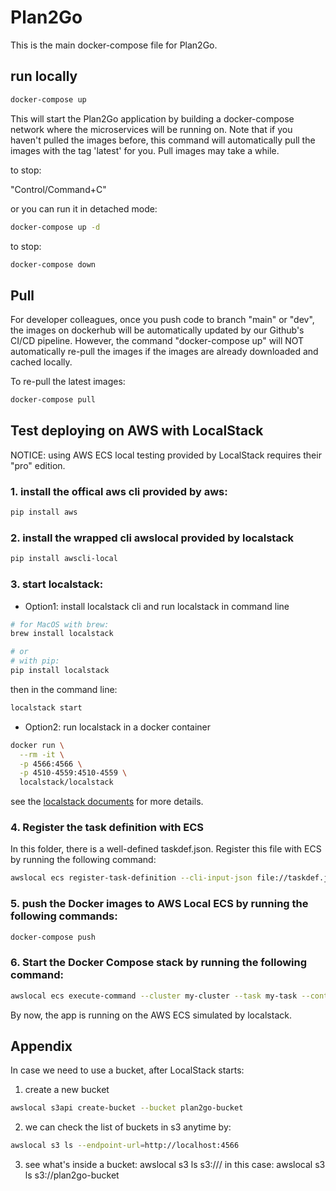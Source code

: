 # Plan2Go
This is the main docker-compose file for Plan2Go.


## run locally
```bash
docker-compose up
```
This will start the Plan2Go application by building a docker-compose network where the microservices 
will be running on. Note that if you haven't pulled the images before, this command will 
automatically pull the images with the tag 'latest' for you. Pull images may take a while.

to stop:

"Control/Command+C"

or you can run it in detached mode:
```bash
docker-compose up -d
```
to stop:
```bash
docker-compose down
```

## Pull
For developer colleagues, once you push code to branch "main" or "dev", the images on dockerhub 
will be automatically updated by our Github's CI/CD pipeline. However, the command "docker-compose up" 
will NOT automatically re-pull the images if the images are already downloaded and cached locally.

To re-pull the latest images:
```bash
docker-compose pull
```

## Test deploying on AWS with LocalStack

NOTICE: using AWS ECS local testing provided by LocalStack requires their "pro" edition.

### 1. install the offical aws cli provided by aws:
```bash
pip install aws
```
### 2. install the wrapped cli awslocal provided by localstack
```bash
pip install awscli-local
```
### 3. start localstack:            
- Option1: install localstack cli and run localstack in command line       

```bash
# for MacOS with brew:
brew install localstack

# or
# with pip:
pip install localstack
```
then in the command line:
```bash
localstack start
```

- Option2: run localstack in a docker container
```bash
docker run \
  --rm -it \
  -p 4566:4566 \
  -p 4510-4559:4510-4559 \
  localstack/localstack       
```
see the [localstack documents](https://docs.localstack.cloud/getting-started/installation/#docker) for more details. 


### 4. Register the task definition with ECS 
In this folder, there is a well-defined taskdef.json. Register this file with ECS by running the following command:

```bash
awslocal ecs register-task-definition --cli-input-json file://taskdef.json
```

### 5. push the Docker images to AWS Local ECS by running the following commands:
```bash
docker-compose push
```

### 6. Start the Docker Compose stack by running the following command:
```bash
awslocal ecs execute-command --cluster my-cluster --task my-task --container my-container --command "docker-compose up"
```

By now, the app is running on the AWS ECS simulated by localstack.


## Appendix
In case we need to use a bucket, after LocalStack starts:

1. create a new bucket 
```bash
awslocal s3api create-bucket --bucket plan2go-bucket
```

2. we can check the list of buckets in s3 anytime by:
```bash
awslocal s3 ls --endpoint-url=http://localhost:4566
```

3. see what's inside a bucket: 
awslocal s3 ls s3://<bucket-name>/<directory> in this case:
awslocal s3 ls s3://plan2go-bucket